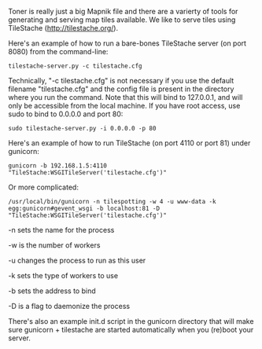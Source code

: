 Toner is really just a big Mapnik file and there are a varierty of tools for
generating and serving map tiles available. We like to serve tiles using
TileStache (http://tilestache.org/).

Here's an example of how to run a bare-bones TileStache server (on port 8080)
from the command-line:

	tilestache-server.py -c tilestache.cfg

Technically, "-c tilestache.cfg" is not necessary if you use the default filename "tilestache.cfg" and the config 
file is present in the directory where you run the command. Note that this will bind to 127.0.0.1, and will only 
be accessible from the local machine. If you have root access, use sudo to bind to 0.0.0.0 and port 80:

	sudo tilestache-server.py -i 0.0.0.0 -p 80

Here's an example of how to run TileStache (on port 4110 or port 81) under gunicorn:

    gunicorn -b 192.168.1.5:4110 "TileStache:WSGITileServer('tilestache.cfg')"
    
Or more complicated:

	/usr/local/bin/gunicorn -n tilespotting -w 4 -u www-data -k egg:gunicorn#gevent_wsgi -b localhost:81 -D "TileStache:WSGITileServer('tilestache.cfg')"

-n	sets the name for the process 

-w	is the number of workers

-u	changes the process to run as this user

-k	sets the type of workers to use

-b	sets the address to bind

-D	is a flag to daemonize the process

There's also an example init.d script in the gunicorn directory that will make
sure gunicorn + tilestache are started automatically when you (re)boot your
server.
